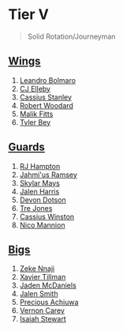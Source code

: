 Tier V
===
>Solid Rotation/Journeyman

## [Wings](tier5_wings.md)
1. [Leandro Bolmaro](players/leandro_bolmaro.md)
1. [CJ Elleby](players/cj_elleby.md)
1. [Cassius Stanley](players/cassius_stanley.md)
1. [Robert Woodard](players/robert_woodard.md)
1. [Malik Fitts](players/malik_fitts.md)
1. [Tyler Bey](players/tyler_bey.md)

## [Guards](tier5_guards.md)
1. [RJ Hampton](players/rj_hampton.md)
1. [Jahmi'us Ramsey](players/jahmius_ramsey.md)
1. [Skylar Mays](players/skylar_mays.md)
1. [Jalen Harris](players/jalen_harris.md)
1. [Devon Dotson](players/devon_dotson.md)
1. [Tre Jones](players/tre_jones.md)
1. [Cassius Winston](players/cassius_winston.md)
1. [Nico Mannion](players/nico_mannion.md)

## [Bigs](tier5_bigs.md)
1. [Zeke Nnaji](players/zeke_nnaji.md)
1. [Xavier Tillman](players/xavier_tillman.md)
1. [Jaden McDaniels](players/jaden_mcdaniels.md)
1. [Jalen Smith](players/jalen_smith.md)
1. [Precious Achiuwa](players/precious_achiuwa.md)
1. [Vernon Carey](players/vernon_carey.md)
1. [Isaiah Stewart](players/isaiah_stewart.md)